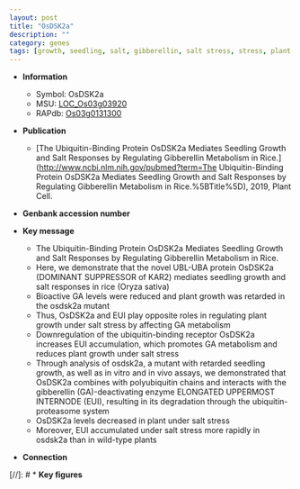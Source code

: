 ```yaml
---
layout: post
title: "OsDSK2a"
description: ""
category: genes
tags: [growth, seedling, salt, gibberellin, salt stress, stress, plant growth,  ga , Gibberellin, GA]
---
```


* **Information**  
    + Symbol: OsDSK2a  
    + MSU: [LOC_Os03g03920](http://rice.uga.edu/cgi-bin/ORF_infopage.cgi?orf=LOC_Os03g03920)  
    + RAPdb: [Os03g0131300](http://rapdb.dna.affrc.go.jp/viewer/gbrowse_details/irgsp1?name=Os03g0131300)  

* **Publication**  
    + [The Ubiquitin-Binding Protein OsDSK2a Mediates Seedling Growth and Salt Responses by Regulating Gibberellin Metabolism in Rice.](http://www.ncbi.nlm.nih.gov/pubmed?term=The Ubiquitin-Binding Protein OsDSK2a Mediates Seedling Growth and Salt Responses by Regulating Gibberellin Metabolism in Rice.%5BTitle%5D), 2019, Plant Cell.

* **Genbank accession number**  

* **Key message**  
    + The Ubiquitin-Binding Protein OsDSK2a Mediates Seedling Growth and Salt Responses by Regulating Gibberellin Metabolism in Rice.
    + Here, we demonstrate that the novel UBL-UBA protein OsDSK2a (DOMINANT SUPPRESSOR of KAR2) mediates seedling growth and salt responses in rice (Oryza sativa)
    + Bioactive GA levels were reduced and plant growth was retarded in the osdsk2a mutant
    + Thus, OsDSK2a and EUI play opposite roles in regulating plant growth under salt stress by affecting GA metabolism
    + Downregulation of the ubiquitin-binding receptor OsDSK2a increases EUI accumulation, which promotes GA metabolism and reduces plant growth under salt stress
    + Through analysis of osdsk2a, a mutant with retarded seedling growth, as well as in vitro and in vivo assays, we demonstrated that OsDSK2a combines with polyubiquitin chains and interacts with the gibberellin (GA)-deactivating enzyme ELONGATED UPPERMOST INTERNODE (EUI), resulting in its degradation through the ubiquitin-proteasome system
    + OsDSK2a levels decreased in plant under salt stress
    + Moreover, EUI accumulated under salt stress more rapidly in osdsk2a than in wild-type plants

* **Connection**  

[//]: # * **Key figures**  


